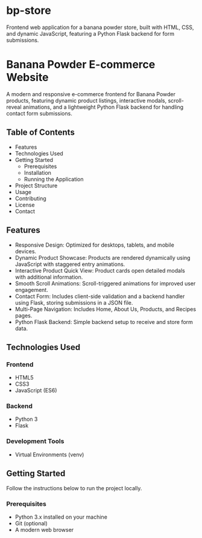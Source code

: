 # bp-store
Frontend web application for a banana powder store, built with HTML, CSS, and dynamic JavaScript, featuring a Python Flask backend for form submissions.

# Banana Powder E-commerce Website

A modern and responsive e-commerce frontend for Banana Powder products, featuring dynamic product listings, interactive modals, scroll-reveal animations, and a lightweight Python Flask backend for handling contact form submissions.

## Table of Contents

- Features
- Technologies Used
- Getting Started
  - Prerequisites
  - Installation
  - Running the Application
- Project Structure
- Usage
- Contributing
- License
- Contact

## Features

- Responsive Design: Optimized for desktops, tablets, and mobile devices.
- Dynamic Product Showcase: Products are rendered dynamically using JavaScript with staggered entry animations.
- Interactive Product Quick View: Product cards open detailed modals with additional information.
- Smooth Scroll Animations: Scroll-triggered animations for improved user engagement.
- Contact Form: Includes client-side validation and a backend handler using Flask, storing submissions in a JSON file.
- Multi-Page Navigation: Includes Home, About Us, Products, and Recipes pages.
- Python Flask Backend: Simple backend setup to receive and store form data.

## Technologies Used

### Frontend

- HTML5
- CSS3
- JavaScript (ES6)

### Backend

- Python 3
- Flask

### Development Tools

- Virtual Environments (venv)

## Getting Started

Follow the instructions below to run the project locally.

### Prerequisites

- Python 3.x installed on your machine
- Git (optional)
- A modern web browser


